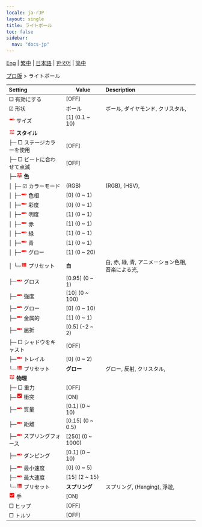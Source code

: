 ```yaml
---
locale: ja-rJP
layout: single
title: ライトボール
toc: false
sidebar:
  nav: "docs-jp"
---
```

[Eng](/dancexr/menu/2025.4/actor/light_ball) | [繁中](/tw/dancexr/menu/2025.4/actor/light_ball) | [日本語](/jp/dancexr/menu/2025.4/actor/light_ball) | [한국어](/kr/dancexr/menu/2025.4/actor/light_ball) | [简中](/zh/dancexr/menu/2025.4/actor/light_ball)

[プロ版](../menu#プロ版) > ライトボール



| Setting | Value | Description |
| :--- | --- | :--- |
|  □ 有効にする| [OFF] | 
| ☑ 形状| ボール | ボール, ダイヤモンド, クリスタル, 
| <img src="/images/icon/ic_slider.png" alt="slider icon"/> サイズ| [1] (0.1 ~ 10) | 
| <img src="/images/icon/ic_tune.png" alt="tune icon"/> <b>スタイル</b>| | 
| ├─ □ ステージカラーを使用| [OFF] | 
| ├─ □ ビートに合わせて点滅| [OFF] | 
| ├─<img src="/images/icon/ic_tune.png" alt="tune icon"/> <b>色</b>| | 
| │ ├─ ☑ カラーモード| (RGB) | (RGB), (HSV), 
| │ ├─<img src="/images/icon/ic_slider.png" alt="slider icon"/> 色相| [0] (0 ~ 1) | 
| │ ├─<img src="/images/icon/ic_slider.png" alt="slider icon"/> 彩度| [0] (0 ~ 1) | 
| │ ├─<img src="/images/icon/ic_slider.png" alt="slider icon"/> 明度| [1] (0 ~ 1) | 
| │ ├─<img src="/images/icon/ic_slider.png" alt="slider icon"/> 赤| [1] (0 ~ 1) | 
| │ ├─<img src="/images/icon/ic_slider.png" alt="slider icon"/> 緑| [1] (0 ~ 1) | 
| │ ├─<img src="/images/icon/ic_slider.png" alt="slider icon"/> 青| [1] (0 ~ 1) | 
| │ ├─<img src="/images/icon/ic_slider.png" alt="slider icon"/> グロー| [1] (0 ~ 20) | 
| │ └─<img src="/images/icon/ic_list.png" alt="list icon"/> プリセット| **白** | 白, 赤, 緑, 青, アニメーション色相, 音楽による光,  |
| ├─<img src="/images/icon/ic_slider.png" alt="slider icon"/> グロス| [0.95] (0 ~ 1) | 
| ├─<img src="/images/icon/ic_slider.png" alt="slider icon"/> 強度| [10] (0 ~ 100) | 
| ├─<img src="/images/icon/ic_slider.png" alt="slider icon"/> グロー| [0] (0 ~ 10) | 
| ├─<img src="/images/icon/ic_slider.png" alt="slider icon"/> 金属的| [1] (0 ~ 1) | 
| ├─<img src="/images/icon/ic_slider.png" alt="slider icon"/> 屈折| [0.5] (-2 ~ 2) | 
| ├─ □ シャドウをキャスト| [OFF] | 
| ├─<img src="/images/icon/ic_slider.png" alt="slider icon"/> トレイル| [0] (0 ~ 2) | 
| └─<img src="/images/icon/ic_list.png" alt="list icon"/> プリセット| **グロー** | グロー, 反射, クリスタル,  |
| <img src="/images/icon/ic_tune.png" alt="tune icon"/> <b>物理</b>| | 
| ├─ □ 重力| [OFF] | 
| ├─<img src="/images/icon/ic_check_on.png" alt="check on icon"/> 衝突| [ON] | 
| ├─<img src="/images/icon/ic_slider.png" alt="slider icon"/> 質量| [0.1] (0 ~ 10) | 
| ├─<img src="/images/icon/ic_slider.png" alt="slider icon"/> 距離| [0.15] (0 ~ 0.5) | 
| ├─<img src="/images/icon/ic_slider.png" alt="slider icon"/> スプリングフォース| [250] (0 ~ 1000) | 
| ├─<img src="/images/icon/ic_slider.png" alt="slider icon"/> ダンピング| [0.1] (0 ~ 10) | 
| ├─<img src="/images/icon/ic_slider.png" alt="slider icon"/> 最小速度| [0] (0 ~ 5) | 
| ├─<img src="/images/icon/ic_slider.png" alt="slider icon"/> 最大速度| [15] (2 ~ 15) | 
| └─<img src="/images/icon/ic_list.png" alt="list icon"/> プリセット| **スプリング** | スプリング, (Hanging), 浮遊,  |
| <img src="/images/icon/ic_check_on.png" alt="check on icon"/> 手| [ON] | 
|  □ ヒップ| [OFF] | 
|  □ トルソ| [OFF] | 
